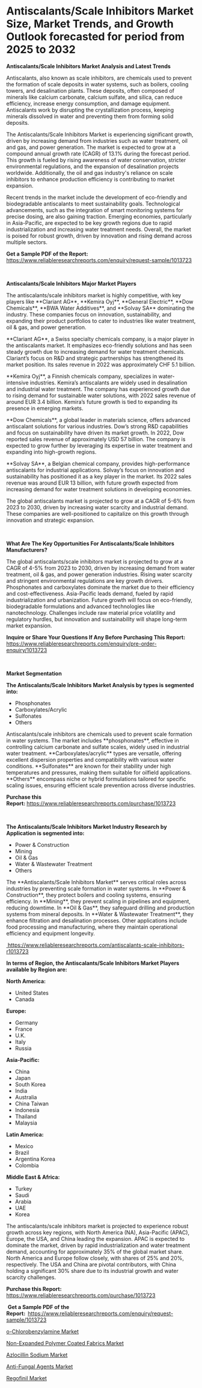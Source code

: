 <p><h1>Antiscalants/Scale Inhibitors Market Size, Market Trends, and Growth Outlook forecasted for period from 2025 to 2032</h1></p><p><strong>Antiscalants/Scale Inhibitors Market Analysis and Latest Trends</strong></p>
<p><p>Antiscalants, also known as scale inhibitors, are chemicals used to prevent the formation of scale deposits in water systems, such as boilers, cooling towers, and desalination plants. These deposits, often composed of minerals like calcium carbonate, calcium sulfate, and silica, can reduce efficiency, increase energy consumption, and damage equipment. Antiscalants work by disrupting the crystallization process, keeping minerals dissolved in water and preventing them from forming solid deposits.</p><p>The Antiscalants/Scale Inhibitors Market is experiencing significant growth, driven by increasing demand from industries such as water treatment, oil and gas, and power generation. The market is expected to grow at a compound annual growth rate (CAGR) of 13.1% during the forecast period. This growth is fueled by rising awareness of water conservation, stricter environmental regulations, and the expansion of desalination projects worldwide. Additionally, the oil and gas industry's reliance on scale inhibitors to enhance production efficiency is contributing to market expansion.</p><p>Recent trends in the market include the development of eco-friendly and biodegradable antiscalants to meet sustainability goals. Technological advancements, such as the integration of smart monitoring systems for precise dosing, are also gaining traction. Emerging economies, particularly in Asia-Pacific, are expected to be key growth regions due to rapid industrialization and increasing water treatment needs. Overall, the market is poised for robust growth, driven by innovation and rising demand across multiple sectors.</p></p>
<p><strong>Get a Sample PDF of the Report:&nbsp;</strong> <a href="https://www.reliableresearchreports.com/enquiry/request-sample/1013723?utm_campaign=2175&utm_medium=2&utm_source=Github&utm_content=ia&utm_term=25012025&utm_id=antiscalantsscale-inhibitors">https://www.reliableresearchreports.com/enquiry/request-sample/1013723</a></p>
<p>&nbsp;</p>
<p><strong>Antiscalants/Scale Inhibitors Major Market Players</strong></p>
<p><p>The antiscalants/scale inhibitors market is highly competitive, with key players like **Clariant AG**, **Kemira Oyj**, **General Electric**, **Dow Chemicals**, **BWA Water Additives**, and **Solvay SA** dominating the industry. These companies focus on innovation, sustainability, and expanding their product portfolios to cater to industries like water treatment, oil & gas, and power generation.</p><p>**Clariant AG**, a Swiss specialty chemicals company, is a major player in the antiscalants market. It emphasizes eco-friendly solutions and has seen steady growth due to increasing demand for water treatment chemicals. Clariant’s focus on R&D and strategic partnerships has strengthened its market position. Its sales revenue in 2022 was approximately CHF 5.1 billion.</p><p>**Kemira Oyj**, a Finnish chemicals company, specializes in water-intensive industries. Kemira’s antiscalants are widely used in desalination and industrial water treatment. The company has experienced growth due to rising demand for sustainable water solutions, with 2022 sales revenue of around EUR 3.4 billion. Kemira’s future growth is tied to expanding its presence in emerging markets.</p><p>**Dow Chemicals**, a global leader in materials science, offers advanced antiscalant solutions for various industries. Dow’s strong R&D capabilities and focus on sustainability have driven its market growth. In 2022, Dow reported sales revenue of approximately USD 57 billion. The company is expected to grow further by leveraging its expertise in water treatment and expanding into high-growth regions.</p><p>**Solvay SA**, a Belgian chemical company, provides high-performance antiscalants for industrial applications. Solvay’s focus on innovation and sustainability has positioned it as a key player in the market. Its 2022 sales revenue was around EUR 13 billion, with future growth expected from increasing demand for water treatment solutions in developing economies.</p><p>The global antiscalants market is projected to grow at a CAGR of 5-6% from 2023 to 2030, driven by increasing water scarcity and industrial demand. These companies are well-positioned to capitalize on this growth through innovation and strategic expansion.</p></p>
<p>&nbsp;</p>
<p><strong>What Are The Key Opportunities For Antiscalants/Scale Inhibitors Manufacturers?</strong></p>
<p><p>The global antiscalants/scale inhibitors market is projected to grow at a CAGR of 4-5% from 2023 to 2030, driven by increasing demand from water treatment, oil & gas, and power generation industries. Rising water scarcity and stringent environmental regulations are key growth drivers. Phosphonates and carboxylates dominate the market due to their efficiency and cost-effectiveness. Asia-Pacific leads demand, fueled by rapid industrialization and urbanization. Future growth will focus on eco-friendly, biodegradable formulations and advanced technologies like nanotechnology. Challenges include raw material price volatility and regulatory hurdles, but innovation and sustainability will shape long-term market expansion.</p></p>
<p><strong>Inquire or Share Your Questions If Any Before Purchasing This Report:</strong> <a href="https://www.reliableresearchreports.com/enquiry/pre-order-enquiry/1013723?utm_campaign=2175&utm_medium=2&utm_source=Github&utm_content=ia&utm_term=25012025&utm_id=antiscalantsscale-inhibitors">https://www.reliableresearchreports.com/enquiry/pre-order-enquiry/1013723</a></p>
<p>&nbsp;</p>
<p><strong>Market Segmentation</strong></p>
<p><strong>The Antiscalants/Scale Inhibitors Market Analysis by types is segmented into:</strong></p>
<p><ul><li>Phosphonates</li><li>Carboxylates/Acrylic</li><li>Sulfonates</li><li>Others</li></ul></p>
<p><p>Antiscalants/scale inhibitors are chemicals used to prevent scale formation in water systems. The market includes **phosphonates**, effective in controlling calcium carbonate and sulfate scales, widely used in industrial water treatment. **Carboxylates/acrylic** types are versatile, offering excellent dispersion properties and compatibility with various water conditions. **Sulfonates** are known for their stability under high temperatures and pressures, making them suitable for oilfield applications. **Others** encompass niche or hybrid formulations tailored for specific scaling issues, ensuring efficient scale prevention across diverse industries.</p></p>
<p><strong>Purchase this Report:&nbsp;</strong><a href="https://www.reliableresearchreports.com/purchase/1013723?utm_campaign=2175&utm_medium=2&utm_source=Github&utm_content=ia&utm_term=25012025&utm_id=antiscalantsscale-inhibitors">https://www.reliableresearchreports.com/purchase/1013723</a></p>
<p>&nbsp;</p>
<p><strong>The Antiscalants/Scale Inhibitors Market Industry Research by Application is segmented into:</strong></p>
<p><ul><li>Power & Construction</li><li>Mining</li><li>Oil & Gas</li><li>Water & Wastewater Treatment</li><li>Others</li></ul></p>
<p><p>The **Antiscalants/Scale Inhibitors Market** serves critical roles across industries by preventing scale formation in water systems. In **Power & Construction**, they protect boilers and cooling systems, ensuring efficiency. In **Mining**, they prevent scaling in pipelines and equipment, reducing downtime. In **Oil & Gas**, they safeguard drilling and production systems from mineral deposits. In **Water & Wastewater Treatment**, they enhance filtration and desalination processes. Other applications include food processing and manufacturing, where they maintain operational efficiency and equipment longevity.</p></p>
<p><a href="https://www.reliableresearchreports.com/antiscalants-scale-inhibitors-r1013723?utm_campaign=2175&utm_medium=2&utm_source=Github&utm_content=ia&utm_term=25012025&utm_id=antiscalantsscale-inhibitors">&nbsp;https://www.reliableresearchreports.com/antiscalants-scale-inhibitors-r1013723</a></p>
<p><strong>In terms of Region, the Antiscalants/Scale Inhibitors Market Players available by Region are:</strong></p>
<p>
    <p> <strong> North America: </strong>
        <ul>
            <li>United States</li>
            <li>Canada</li>
        </ul>
        </p> 
    <p> <strong> Europe: </strong>
        <ul>
            <li>Germany</li>
            <li>France</li>
            <li>U.K.</li>
            <li>Italy</li>
            <li>Russia</li>
        </ul>
        </p> 
    <p> <strong> Asia-Pacific: </strong>
        <ul>
            <li>China</li>
            <li>Japan</li>
            <li>South Korea</li>
            <li>India</li>
            <li>Australia</li>
            <li>China Taiwan</li>
            <li>Indonesia</li>
            <li>Thailand</li>
            <li>Malaysia</li>
        </ul>
        </p> 
    <p> <strong> Latin America: </strong>
        <ul>
            <li>Mexico</li>
            <li>Brazil</li>
            <li>Argentina Korea</li>
            <li>Colombia</li>
        </ul>
        </p> 
    <p> <strong> Middle East & Africa: </strong>
        <ul>
            <li>Turkey</li>
            <li>Saudi</li>
            <li>Arabia</li>
            <li>UAE</li>
            <li>Korea</li>
        </ul>
    </p>
    </p>
<p><p>The antiscalants/scale inhibitors market is projected to experience robust growth across key regions, with North America (NA), Asia-Pacific (APAC), Europe, the USA, and China leading the expansion. APAC is expected to dominate the market, driven by rapid industrialization and water treatment demand, accounting for approximately 35% of the global market share. North America and Europe follow closely, with shares of 25% and 20%, respectively. The USA and China are pivotal contributors, with China holding a significant 30% share due to its industrial growth and water scarcity challenges.</p></p>
<p><strong>Purchase this Report: </strong><a href="https://www.reliableresearchreports.com/purchase/1013723?utm_campaign=2175&utm_medium=2&utm_source=Github&utm_content=ia&utm_term=25012025&utm_id=antiscalantsscale-inhibitors">https://www.reliableresearchreports.com/purchase/1013723</a></p>
<p>&nbsp;<strong>Get a Sample PDF of the Report:&nbsp;&nbsp;</strong><a href="https://www.reliableresearchreports.com/enquiry/request-sample/1013723?utm_campaign=2175&utm_medium=2&utm_source=Github&utm_content=ia&utm_term=25012025&utm_id=antiscalantsscale-inhibitors">https://www.reliableresearchreports.com/enquiry/request-sample/1013723</a></p>
<p><strong></strong></p>
<p><p><a href="https://www.linkedin.com/pulse/acomprehensive-analysis-onthe-sizedynamicsand-expected-development-wc5sc?utm_campaign=2175&utm_medium=2&utm_source=Github&utm_content=ia&utm_term=25012025&utm_id=antiscalantsscale-inhibitors">o-Chlorobenzylamine Market</a></p><p><a href="https://www.linkedin.com/pulse/non-expanded-polymer-coated-fabrics-market-analysis-report-2hgwe?utm_campaign=2175&utm_medium=2&utm_source=Github&utm_content=ia&utm_term=25012025&utm_id=antiscalantsscale-inhibitors">Non-Expanded Polymer Coated Fabrics Market</a></p><p><a href="https://www.linkedin.com/pulse/azlocillin-sodium-market-research-report-industry-growth-projected-6plac?utm_campaign=2175&utm_medium=2&utm_source=Github&utm_content=ia&utm_term=25012025&utm_id=antiscalantsscale-inhibitors">Azlocillin Sodium Market</a></p><p><a href="https://www.linkedin.com/pulse/anti-fungal-agents-market-analysis-latest-marketing-trends-hddme?utm_campaign=2175&utm_medium=2&utm_source=Github&utm_content=ia&utm_term=25012025&utm_id=antiscalantsscale-inhibitors">Anti-Fungal Agents Market</a></p><p><a href="https://www.linkedin.com/pulse/regional-development-deployment-production-cost-regofinil-jhgbe?utm_campaign=2175&utm_medium=2&utm_source=Github&utm_content=ia&utm_term=25012025&utm_id=antiscalantsscale-inhibitors">Regofinil Market</a></p></p>